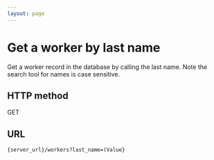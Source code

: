 ```yaml
---
layout: page
---
```


# Get a worker by last name

Get a worker record in the database by calling the last name. Note the search tool for names is case sensitive.

## HTTP method

GET

## URL

```shell
{server_url}/workers?last_name=(Value}
```
